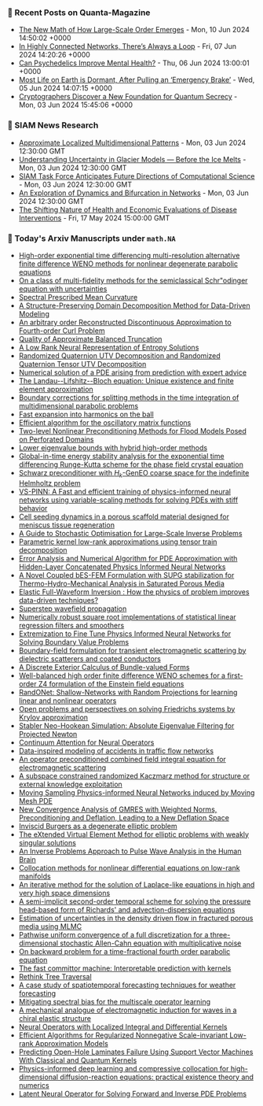 ### 📝 Recent Posts on Quanta-Magazine
<!-- quanta starts -->
* <a href="https://www.quantamagazine.org/the-new-math-of-how-large-scale-order-emerges-20240610/">The New Math of How Large-Scale Order Emerges</a> - Mon, 10 Jun 2024 14:50:02 +0000
* <a href="https://www.quantamagazine.org/in-highly-connected-networks-theres-always-a-loop-20240607/">In Highly Connected Networks, There’s Always a Loop</a> - Fri, 07 Jun 2024 14:20:26 +0000
* <a href="https://www.quantamagazine.org/can-psychedelics-improve-mental-health-20240606/">Can Psychedelics Improve Mental Health?</a> - Thu, 06 Jun 2024 13:00:01 +0000
* <a href="https://www.quantamagazine.org/most-life-on-earth-is-dormant-after-pulling-an-emergency-brake-20240605/">Most Life on Earth is Dormant, After Pulling an ‘Emergency Brake’</a> - Wed, 05 Jun 2024 14:07:15 +0000
* <a href="https://www.quantamagazine.org/cryptographers-discover-a-new-foundation-for-quantum-secrecy-20240603/">Cryptographers Discover a New Foundation for Quantum Secrecy</a> - Mon, 03 Jun 2024 15:45:06 +0000
<!-- quanta ends -->

### 📝 SIAM News Research
<!-- siam-news starts -->
* <a href="https://sinews.siam.org/Details-Page/approximate-localized-multidimensional-patterns">Approximate Localized Multidimensional Patterns</a> - Mon, 03 Jun 2024 12:30:00 GMT
* <a href="https://sinews.siam.org/Details-Page/understanding-uncertainty-in-glacier-models-before-the-ice-melts">Understanding Uncertainty in Glacier Models — Before the Ice Melts</a> - Mon, 03 Jun 2024 12:30:00 GMT
* <a href="https://sinews.siam.org/Details-Page/siam-task-force-anticipates-future-directions-of-computational-science">SIAM Task Force Anticipates Future Directions of Computational Science</a> - Mon, 03 Jun 2024 12:30:00 GMT
* <a href="https://sinews.siam.org/Details-Page/an-exploration-of-dynamics-and-bifurcation-in-networks">An Exploration of Dynamics and Bifurcation in Networks</a> - Mon, 03 Jun 2024 12:30:00 GMT
* <a href="https://sinews.siam.org/Details-Page/the-shifting-nature-of-health-and-economic-evaluations-of-disease-interventions">The Shifting Nature of Health and Economic Evaluations of Disease Interventions</a> - Fri, 17 May 2024 15:00:00 GMT
<!-- siam-news ends -->

### 📝 Today's Arxiv Manuscripts under ``math.NA``
<!-- arxiv-math-na starts -->
* <a href="https://arxiv.org/abs/2406.05237">High-order exponential time differencing multi-resolution alternative finite difference WENO methods for nonlinear degenerate parabolic equations</a>
* <a href="https://arxiv.org/abs/2406.05489">On a class of multi-fidelity methods for the semiclassical Schr"odinger equation with uncertainties</a>
* <a href="https://arxiv.org/abs/2406.05566">Spectral Prescribed Mean Curvature</a>
* <a href="https://arxiv.org/abs/2406.05571">A Structure-Preserving Domain Decomposition Method for Data-Driven Modeling</a>
* <a href="https://arxiv.org/abs/2406.05624">An arbitrary order Reconstructed Discontinuous Approximation to Fourth-order Curl Problem</a>
* <a href="https://arxiv.org/abs/2406.05665">Quality of Approximate Balanced Truncation</a>
* <a href="https://arxiv.org/abs/2406.05694">A Low Rank Neural Representation of Entropy Solutions</a>
* <a href="https://arxiv.org/abs/2406.05734">Randomized Quaternion UTV Decomposition and Randomized Quaternion Tensor UTV Decomposition</a>
* <a href="https://arxiv.org/abs/2406.05754">Numerical solution of a PDE arising from prediction with expert advice</a>
* <a href="https://arxiv.org/abs/2406.05808">The Landau--Lifshitz--Bloch equation: Unique existence and finite element approximation</a>
* <a href="https://arxiv.org/abs/2406.05907">Boundary corrections for splitting methods in the time integration of multidimensional parabolic problems</a>
* <a href="https://arxiv.org/abs/2406.05922">Fast expansion into harmonics on the ball</a>
* <a href="https://arxiv.org/abs/2406.06008">Efficient algorithm for the oscillatory matrix functions</a>
* <a href="https://arxiv.org/abs/2406.06189">Two-level Nonlinear Preconditioning Methods for Flood Models Posed on Perforated Domains</a>
* <a href="https://arxiv.org/abs/2406.06244">Lower eigenvalue bounds with hybrid high-order methods</a>
* <a href="https://arxiv.org/abs/2406.06272">Global-in-time energy stability analysis for the exponential time differencing Runge-Kutta scheme for the phase field crystal equation</a>
* <a href="https://arxiv.org/abs/2406.06283">Schwarz preconditioner with $H_k$-GenEO coarse space for the indefinite Helmholtz problem</a>
* <a href="https://arxiv.org/abs/2406.06287">VS-PINN: A Fast and efficient training of physics-informed neural networks using variable-scaling methods for solving PDEs with stiff behavior</a>
* <a href="https://arxiv.org/abs/2406.06334">Cell seeding dynamics in a porous scaffold material designed for meniscus tissue regeneration</a>
* <a href="https://arxiv.org/abs/2406.06342">A Guide to Stochastic Optimisation for Large-Scale Inverse Problems</a>
* <a href="https://arxiv.org/abs/2406.06344">Parametric kernel low-rank approximations using tensor train decomposition</a>
* <a href="https://arxiv.org/abs/2406.06350">Error Analysis and Numerical Algorithm for PDE Approximation with Hidden-Layer Concatenated Physics Informed Neural Networks</a>
* <a href="https://arxiv.org/abs/2406.05138">A Novel Coupled bES-FEM Formulation with SUPG stabilization for Thermo-Hydro-Mechanical Analysis in Saturated Porous Media</a>
* <a href="https://arxiv.org/abs/2406.05153">Elastic Full-Waveform Inversion : How the physics of problem improves data-driven techniques?</a>
* <a href="https://arxiv.org/abs/2406.05154">Superstep wavefield propagation</a>
* <a href="https://arxiv.org/abs/2406.05188">Numerically robust square root implementations of statistical linear regression filters and smoothers</a>
* <a href="https://arxiv.org/abs/2406.05290">Extremization to Fine Tune Physics Informed Neural Networks for Solving Boundary Value Problems</a>
* <a href="https://arxiv.org/abs/2406.05367">Boundary-field formulation for transient electromagnetic scattering by dielectric scatterers and coated conductors</a>
* <a href="https://arxiv.org/abs/2406.05383">A Discrete Exterior Calculus of Bundle-valued Forms</a>
* <a href="https://arxiv.org/abs/2406.05450">Well-balanced high order finite difference WENO schemes for a first-order Z4 formulation of the Einstein field equations</a>
* <a href="https://arxiv.org/abs/2406.05470">RandONet: Shallow-Networks with Random Projections for learning linear and nonlinear operators</a>
* <a href="https://arxiv.org/abs/2406.05777">Open problems and perspectives on solving Friedrichs systems by Krylov approximation</a>
* <a href="https://arxiv.org/abs/2406.05928">Stabler Neo-Hookean Simulation: Absolute Eigenvalue Filtering for Projected Newton</a>
* <a href="https://arxiv.org/abs/2406.06486">Continuum Attention for Neural Operators</a>
* <a href="https://arxiv.org/abs/2305.03469">Data-inspired modeling of accidents in traffic flow networks</a>
* <a href="https://arxiv.org/abs/2309.02289">An operator preconditioned combined field integral equation for electromagnetic scattering</a>
* <a href="https://arxiv.org/abs/2309.04889">A subspace constrained randomized Kaczmarz method for structure or external knowledge exploitation</a>
* <a href="https://arxiv.org/abs/2311.16167">Moving Sampling Physics-informed Neural Networks induced by Moving Mesh PDE</a>
* <a href="https://arxiv.org/abs/2312.13625">New Convergence Analysis of GMRES with Weighted Norms, Preconditioning and Deflation, Leading to a New Deflation Space</a>
* <a href="https://arxiv.org/abs/2401.08814">Inviscid Burgers as a degenerate elliptic problem</a>
* <a href="https://arxiv.org/abs/2402.02902">The eXtended Virtual Element Method for elliptic problems with weakly singular solutions</a>
* <a href="https://arxiv.org/abs/2402.09803">An Inverse Problems Approach to Pulse Wave Analysis in the Human Brain</a>
* <a href="https://arxiv.org/abs/2402.18721">Collocation methods for nonlinear differential equations on low-rank manifolds</a>
* <a href="https://arxiv.org/abs/2403.00682">An iterative method for the solution of Laplace-like equations in high and very high space dimensions</a>
* <a href="https://arxiv.org/abs/2404.03603">A semi-implicit second-order temporal scheme for solving the pressure head-based form of Richards' and advection-dispersion equations</a>
* <a href="https://arxiv.org/abs/2404.18003">Estimation of uncertainties in the density driven flow in fractured porous media using MLMC</a>
* <a href="https://arxiv.org/abs/2405.03016">Pathwise uniform convergence of a full discretization for a three-dimensional stochastic Allen-Cahn equation with multiplicative noise</a>
* <a href="https://arxiv.org/abs/2405.09424">On backward problem for a time-fractional fourth order parabolic equation</a>
* <a href="https://arxiv.org/abs/2405.10410">The fast committor machine: Interpretable prediction with kernels</a>
* <a href="https://arxiv.org/abs/2209.04825">Rethink Tree Traversal</a>
* <a href="https://arxiv.org/abs/2209.14782">A case study of spatiotemporal forecasting techniques for weather forecasting</a>
* <a href="https://arxiv.org/abs/2210.10890">Mitigating spectral bias for the multiscale operator learning</a>
* <a href="https://arxiv.org/abs/2402.12853">A mechanical analogue of electromagnetic induction for waves in a chiral elastic structure</a>
* <a href="https://arxiv.org/abs/2402.16845">Neural Operators with Localized Integral and Differential Kernels</a>
* <a href="https://arxiv.org/abs/2403.18517">Efficient Algorithms for Regularized Nonnegative Scale-invariant Low-rank Approximation Models</a>
* <a href="https://arxiv.org/abs/2405.02903">Predicting Open-Hole Laminates Failure Using Support Vector Machines With Classical and Quantum Kernels</a>
* <a href="https://arxiv.org/abs/2406.01539">Physics-informed deep learning and compressive collocation for high-dimensional diffusion-reaction equations: practical existence theory and numerics</a>
* <a href="https://arxiv.org/abs/2406.03923">Latent Neural Operator for Solving Forward and Inverse PDE Problems</a>
<!-- arxiv-math-na ends -->
